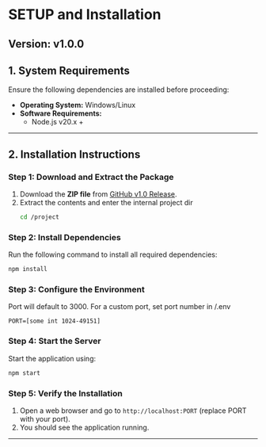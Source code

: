 # SETUP and Installation

## Version: v1.0.0  

## 1. System Requirements  
Ensure the following dependencies are installed before proceeding:  

- **Operating System:** Windows/Linux
- **Software Requirements:**  
  - Node.js v20.x +  

---

## 2. Installation Instructions  

### **Step 1: Download and Extract the Package**  
1. Download the **ZIP file** from [GitHub v1.0 Release](https://github.com/NicholasGraalum/CS362-Project/releases/tag/v1.0.0).  
2. Extract the contents and enter the internal project dir
   ```sh 
   cd /project
   ```

### **Step 2: Install Dependencies**  
Run the following command to install all required dependencies:  
```sh
npm install
```

### **Step 3: Configure the Environment** 
Port will default to 3000.
For a custom port, set port number in /.env
```
PORT=[some int 1024-49151]
```

### **Step 4: Start the Server**  
Start the application using:  
```sh
npm start
```

### **Step 5: Verify the Installation**  
1. Open a web browser and go to `http://localhost:PORT` (replace PORT with your port).  
2. You should see the application running.  

---
